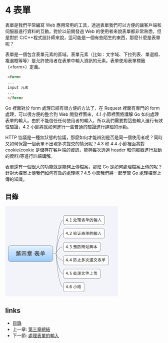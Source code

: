 # 4 表單

表單是我們平常編寫 Web 應用常用的工具，透過表單我們可以方便的讓客戶端和伺服器進行資料的互動。對於以前開發過 Web 的使用者來說表單都非常熟悉，但是對於 C/C++程式設計師來說，這可能是一個有些陌生的東西，那麼什麼是表單呢？

表單是一個包含表單元素的區域。表單元素（比如：文字域、下拉列表、單選框、複選框等等）是允許使用者在表單中輸入資訊的元素。表單使用表單標籤（\<form\>）定義。

```html
 <form>
 ...
 input 元素
 ...
 </form>
```

Go 裡面對於 form 處理已經有很方便的方法了，在 Request 裡面有專門的 form 處理，可以很方便的整合到 Web 開發裡面來，4.1 小節裡面將講解 Go 如何處理表單的輸入。由於不能信任任何使用者的輸入，所以我們需要對這些輸入進行有效性驗證，4.2 小節將就如何進行一些普通的驗證進行詳細的示範。

HTTP 協議是一種無狀態的協議，那麼如何才能辨別是否是同一個使用者呢？同時又如何保證一個表單不出現多次提交的情況呢？4.3 和 4.4 小節裡面將對 cookie(cookie 是儲存在客戶端的資訊，能夠每次透過 header 和伺服器進行互動的資料)等進行詳細講解。

表單還有一個很大的功能就是能夠上傳檔案，那麼 Go 是如何處理檔案上傳的呢？針對大檔案上傳我們如何有效的處理呢？4.5 小節我們將一起學習 Go 處理檔案上傳的知識。

## 目錄

![](images/navi4.png)

## links

* [目錄](preface.md)
* 上一章: [第三章總結](03.5.md)
* 下一節: [處理表單的輸入](04.1.md)
